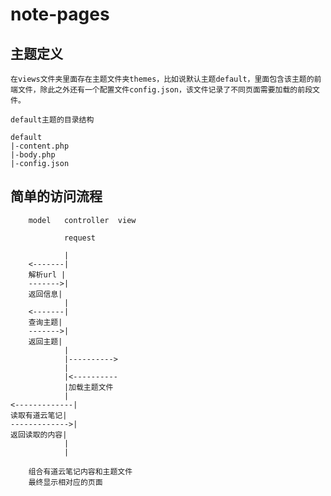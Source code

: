 # note-pages

## 主题定义

    在views文件夹里面存在主题文件夹themes，比如说默认主题default，里面包含该主题的前端文件，除此之外还有一个配置文件config.json，该文件记录了不同页面需要加载的前段文件。
    
    default主题的目录结构
    
    default
    |-content.php
    |-body.php
    |-config.json
    
## 简单的访问流程
    
        model   controller  view
        
                request
                
                |
        <-------|
        解析url |
        ------->|
        返回信息|
                |
        <-------|
        查询主题|
        ------->|
        返回主题|
                |
                |---------->
                |
                |<----------
                |加载主题文件
                |
    <-------------|
    读取有道云笔记|
    ------------->|
    返回读取的内容|
                |
                |
                
        组合有道云笔记内容和主题文件
        最终显示相对应的页面
